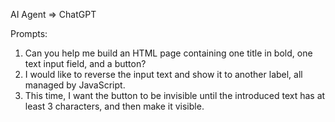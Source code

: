 AI Agent => ChatGPT

Prompts:
1) Can you help me build an HTML page containing one title in bold, one text input field, and a button?
2) I would like to reverse the input text and show it to another label, all managed by JavaScript.
3) This time, I want the button to be invisible until the introduced text has at least 3 characters, and then make it visible.